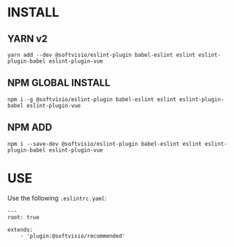 # INSTALL

## YARN v2
```
yarn add --dev @softvisio/eslint-plugin babel-eslint eslint eslint-plugin-babel eslint-plugin-vue
```

## NPM GLOBAL INSTALL
```
npm i -g @softvisio/eslint-plugin babel-eslint eslint eslint-plugin-babel eslint-plugin-vue
```

## NPM ADD
```
npm i --save-dev @softvisio/eslint-plugin babel-eslint eslint eslint-plugin-babel eslint-plugin-vue
```

# USE

Use the following ```.eslintrc.yaml```:

```
---
root: true

extends:
    - 'plugin:@softvisio/recommended'
```
